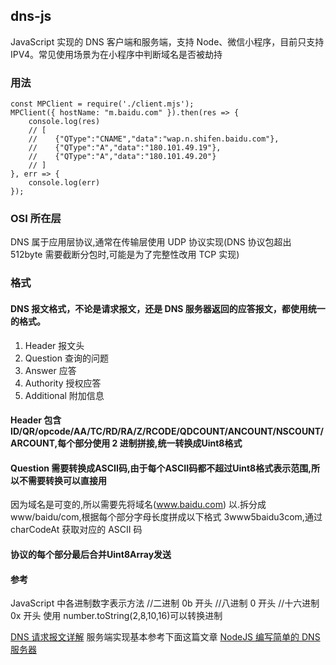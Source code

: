 ## dns-js

JavaScript 实现的 DNS 客户端和服务端，支持 Node、微信小程序，目前只支持 IPV4。常见使用场景为在小程序中判断域名是否被劫持

### 用法

    const MPClient = require('./client.mjs');
    MPClient({ hostName: "m.baidu.com" }).then(res => {
        console.log(res)
        // [
        //    {"QType":"CNAME","data":"wap.n.shifen.baidu.com"},
        //    {"QType":"A","data":"180.101.49.19"},
        //    {"QType":"A","data":"180.101.49.20"}
        // ]
    }, err => {
        console.log(err)
    });

### OSI 所在层

DNS 属于应用层协议,通常在传输层使用 UDP 协议实现(DNS 协议包超出 512byte 需要截断分包时,可能是为了完整性改用 TCP 实现)

### 格式

#### DNS 报文格式，不论是请求报文，还是 DNS 服务器返回的应答报文，都使用统一的格式。

1.  Header 报文头
2.  Question 查询的问题
3.  Answer 应答
4.  Authority 授权应答
5.  Additional 附加信息

#### Header 包含 ID/QR/opcode/AA/TC/RD/RA/Z/RCODE/QDCOUNT/ANCOUNT/NSCOUNT/ARCOUNT,每个部分使用 2 进制拼接,统一转换成Uint8格式

#### Question 需要转换成ASCII码,由于每个ASCII码都不超过Uint8格式表示范围,所以不需要转换可以直接用

因为域名是可变的,所以需要先将域名(www.baidu.com) 以.拆分成www/baidu/com,根据每个部分字母长度拼成以下格式 3www5baidu3com,通过 charCodeAt 获取对应的 ASCII 码

#### 协议的每个部分最后合并Uint8Array发送

#### 参考

JavaScript 中各进制数字表示方法
//二进制 0b 开头
//八进制 0 开头
//十六进制 0x 开头
使用 number.toString(2,8,10,16)可以转换进制

[DNS 请求报文详解](https://juejin.cn/post/6844903582441963527)
服务端实现基本参考下面这篇文章
[NodeJS 编写简单的 DNS 服务器](https://www.jianshu.com/p/8cdcbae986a8)
